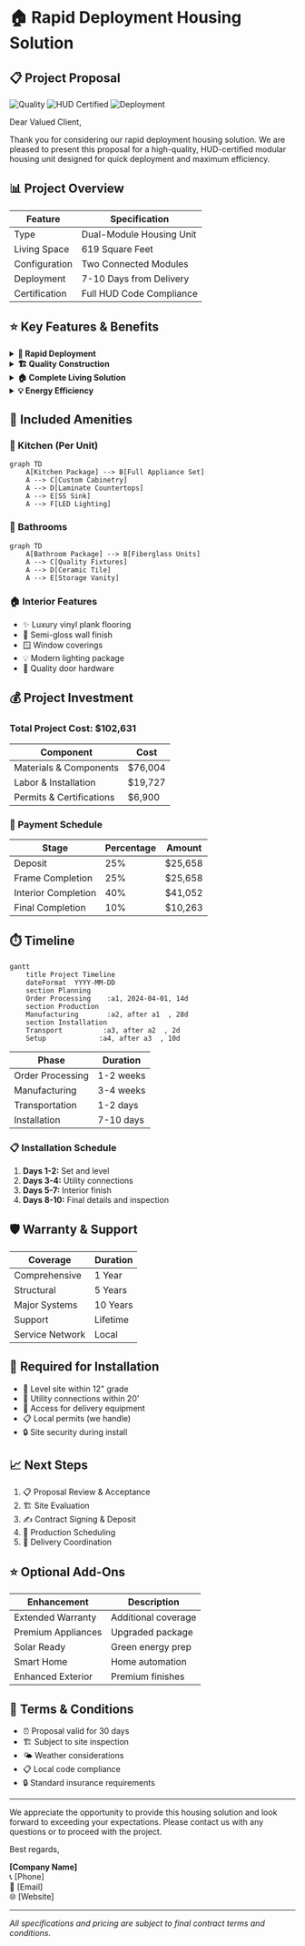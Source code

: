 # 🏠 Rapid Deployment Housing Solution
## 📋 Project Proposal

![Quality](https://img.shields.io/badge/Quality-Premium-gold)
![HUD Certified](https://img.shields.io/badge/HUD-Certified-blue)
![Deployment](https://img.shields.io/badge/Deploy-7--10%20Days-success)

Dear Valued Client,

Thank you for considering our rapid deployment housing solution. We are pleased to present this proposal for a high-quality, HUD-certified modular housing unit designed for quick deployment and maximum efficiency.

## 📊 Project Overview

| Feature | Specification |
|---------|---------------|
| Type | Dual-Module Housing Unit |
| Living Space | 619 Square Feet |
| Configuration | Two Connected Modules |
| Deployment | 7-10 Days from Delivery |
| Certification | Full HUD Code Compliance |

## ⭐ Key Features & Benefits

<details>
<summary><b>🚀 Rapid Deployment</b></summary>

- ✅ Factory-built chassis system
- ✅ No concrete foundation needed
- ✅ Pre-assembled components
- ✅ Quick-connect utilities
- ✅ Same-day weather protection
</details>

<details>
<summary><b>🏗️ Quality Construction</b></summary>

- ✅ Steel frame construction
- ✅ Energy-efficient design
- ✅ Complete thermal envelope
- ✅ Premium materials
- ✅ Factory quality control
</details>

<details>
<summary><b>🏠 Complete Living Solution</b></summary>

- ✅ Two efficient living units
- ✅ Four full bathrooms
- ✅ Two complete kitchens
- ✅ Energy Star appliances
- ✅ Modern finishes
</details>

<details>
<summary><b>💡 Energy Efficiency</b></summary>

- ✅ High-performance insulation
- ✅ Energy-efficient windows
- ✅ LED lighting throughout
- ✅ HVAC heat pump system
- ✅ Low-flow water fixtures
</details>

## 🎯 Included Amenities

### 🍳 Kitchen (Per Unit)
```mermaid
graph TD
    A[Kitchen Package] --> B[Full Appliance Set]
    A --> C[Custom Cabinetry]
    A --> D[Laminate Countertops]
    A --> E[SS Sink]
    A --> F[LED Lighting]
```

### 🚿 Bathrooms
```mermaid
graph TD
    A[Bathroom Package] --> B[Fiberglass Units]
    A --> C[Quality Fixtures]
    A --> D[Ceramic Tile]
    A --> E[Storage Vanity]
```

### 🏠 Interior Features
- ✨ Luxury vinyl plank flooring
- 🎨 Semi-gloss wall finish
- 🪟 Window coverings
- 💡 Modern lighting package
- 🔑 Quality door hardware

## 💰 Project Investment

### Total Project Cost: $102,631

| Component | Cost |
|-----------|------|
| Materials & Components | $76,004 |
| Labor & Installation | $19,727 |
| Permits & Certifications | $6,900 |

### 📅 Payment Schedule

| Stage | Percentage | Amount |
|-------|------------|--------|
| Deposit | 25% | $25,658 |
| Frame Completion | 25% | $25,658 |
| Interior Completion | 40% | $41,052 |
| Final Completion | 10% | $10,263 |

## ⏱️ Timeline

```mermaid
gantt
    title Project Timeline
    dateFormat  YYYY-MM-DD
    section Planning
    Order Processing    :a1, 2024-04-01, 14d
    section Production
    Manufacturing       :a2, after a1  , 28d
    section Installation
    Transport          :a3, after a2  , 2d
    Setup             :a4, after a3  , 10d
```

| Phase | Duration |
|-------|----------|
| Order Processing | 1-2 weeks |
| Manufacturing | 3-4 weeks |
| Transportation | 1-2 days |
| Installation | 7-10 days |

### 📋 Installation Schedule
1. **Days 1-2:** Set and level
2. **Days 3-4:** Utility connections
3. **Days 5-7:** Interior finish
4. **Days 8-10:** Final details and inspection

## 🛡️ Warranty & Support

| Coverage | Duration |
|----------|----------|
| Comprehensive | 1 Year |
| Structural | 5 Years |
| Major Systems | 10 Years |
| Support | Lifetime |
| Service Network | Local |

## 📝 Required for Installation

- 📏 Level site within 12" grade
- 🔌 Utility connections within 20'
- 🚛 Access for delivery equipment
- 📋 Local permits (we handle)
- 🔒 Site security during install

## 📈 Next Steps

1. 📋 Proposal Review & Acceptance
2. 🏗️ Site Evaluation
3. ✍️ Contract Signing & Deposit
4. 📅 Production Scheduling
5. 🚚 Delivery Coordination

## ⭐ Optional Add-Ons

| Enhancement | Description |
|-------------|-------------|
| Extended Warranty | Additional coverage |
| Premium Appliances | Upgraded package |
| Solar Ready | Green energy prep |
| Smart Home | Home automation |
| Enhanced Exterior | Premium finishes |

## 📜 Terms & Conditions

- ⏰ Proposal valid for 30 days
- 🏗️ Subject to site inspection
- 🌤️ Weather considerations
- 📋 Local code compliance
- 🔒 Standard insurance requirements

---

We appreciate the opportunity to provide this housing solution and look forward to exceeding your expectations. Please contact us with any questions or to proceed with the project.

Best regards,

**[Company Name]**  
📞 [Phone]  
📧 [Email]  
🌐 [Website]  

---
*All specifications and pricing are subject to final contract terms and conditions.* 